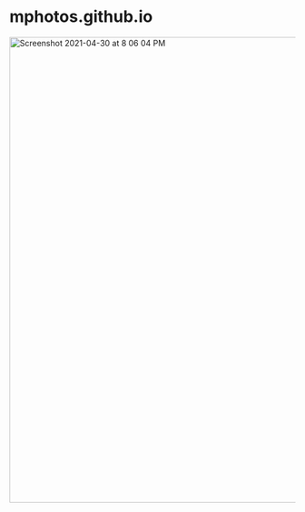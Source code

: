 # mphotos.github.io

<img width="819" alt="Screenshot 2021-04-30 at 8 06 04 PM" src="https://user-images.githubusercontent.com/44483409/116681093-d9209080-a9ef-11eb-9306-060e4b695a1d.png">
